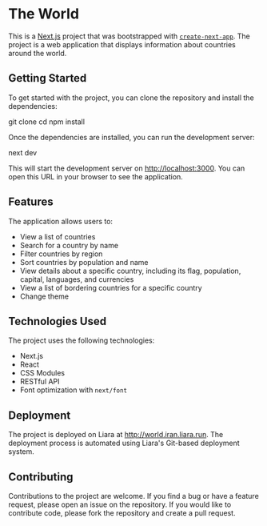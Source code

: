 # The World

This is a [Next.js](https://nextjs.org/) project that was bootstrapped with [`create-next-app`](://github.com/vercel/next.js/tree/canary/packages/create-next-app). The project is a web application that displays information about countries around the world.

## Getting Started

To get started with the project, you can clone the repository and install the dependencies:

git clone <repository-url>
cd <project-folder>
npm install


Once the dependencies are installed, you can run the development server:

next dev


This will start the development server on [http://localhost:3000](http://localhost:3000). You can open this URL in your browser to see the application.

## Features

The application allows users to:

- View a list of countries
- Search for a country by name
- Filter countries by region
- Sort countries by population and name
- View details about a specific country, including its flag, population, capital, languages, and currencies
- View a list of bordering countries for a specific country
- Change theme

## Technologies Used

The project uses the following technologies:

- Next.js
- React
- CSS Modules
- RESTful API
- Font optimization with `next/font`

## Deployment

The project is deployed on Liara at http://world.iran.liara.run. The deployment process is automated using Liara's Git-based deployment system.

## Contributing

Contributions to the project are welcome. If you find a bug or have a feature request, please open an issue on the repository. If you would like to contribute code, please fork the repository and create a pull request.


